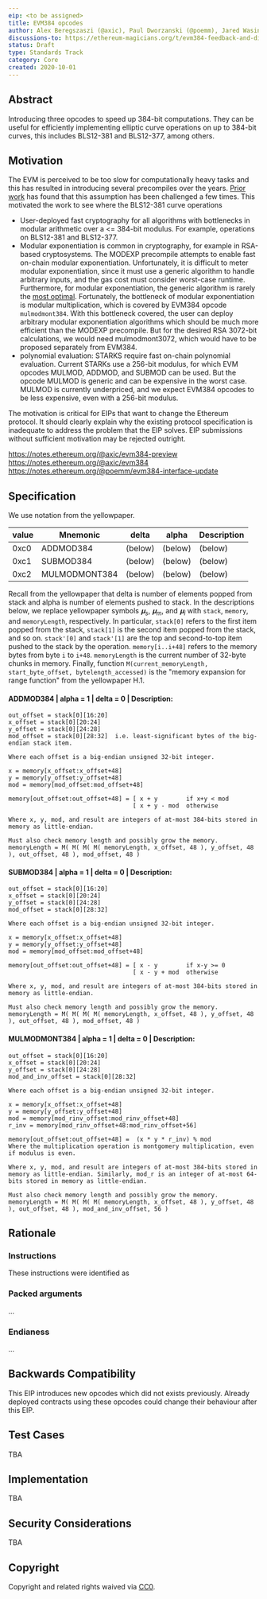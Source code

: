```yaml
---
eip: <to be assigned>
title: EVM384 opcodes
author: Alex Beregszaszi (@axic), Paul Dworzanski (@poemm), Jared Wasinger (@jwasinger), Casey Detrio (@cdetrio)
discussions-to: https://ethereum-magicians.org/t/evm384-feedback-and-discussion/4533
status: Draft
type: Standards Track
category: Core
created: 2020-10-01
---
```


## Abstract

Introducing three opcodes to speed up 384-bit computations. They can be useful for efficiently implementing elliptic curve operations
on up to 384-bit curves, this includes BLS12-381 and BLS12-377, among others.

## Motivation

The EVM is perceived to be too slow for computationally heavy tasks and this has resulted in introducing several precompiles over the years.
[Prior work](https://notes.ethereum.org/@axic/evm384#History-of-precompiles) has found that this assumption has been challenged a few times.
This motivated the work to see where the BLS12-381 curve operations

 - User-deployed fast cryptography for all algorithms with bottlenecks in modular arithmetic over a <= 384-bit modulus. For example, operations on BLS12-381 and BLS12-377.
 - Modular exponentiation is common in cryptography, for example in RSA-based cryptosystems. The MODEXP precompile attempts to enable fast on-chain modular exponentiation. Unfortunately, it is difficult to meter modular exponentiation, since it must use a generic algorithm to handle arbitrary inputs, and the gas cost must consider worst-case runtime. Furthermore, for modular exponentiation, the generic algorithm is rarely the [most optimal](https://en.wikipedia.org/wiki/Modular_exponentiation#Minimum_multiplications). Fortunately, the bottleneck of modular exponentiation is modular multiplication, which is covered by EVM384 opcode `mulmodmont384`. With this bottleneck covered, the user can deploy arbitrary modular exponentiation algorithms which should be much more efficient than the MODEXP precompile. But for the desired RSA 3072-bit calculations, we would need mulmodmont3072, which would have to be proposed separately from EVM384.
 - polynomial evaluation: STARKS require fast on-chain polynomial evaluation. Current STARKs use a 256-bit modulus, for which EVM opcodes MULMOD, ADDMOD, and SUBMOD can be used. But the opcode MULMOD is generic and can be expensive in the worst case. MULMOD is currently underpriced, and we expect EVM384 opcodes to be less expensive, even with a 256-bit modulus.


The motivation is critical for EIPs that want to change the Ethereum protocol. It should clearly explain why the existing protocol specification is inadequate to address the problem that the EIP solves. EIP submissions without sufficient motivation may be rejected outright.

https://notes.ethereum.org/@axic/evm384-preview
https://notes.ethereum.org/@axic/evm384
https://notes.ethereum.org/@poemm/evm384-interface-update

## Specification

We use notation from the yellowpaper.

| value    | Mnemonic      | delta   | alpha   | Description|
| -------- | --------      | ---     | ---     | ---        |
| 0xc0     | ADDMOD384     | (below) | (below) | (below)    |
| 0xc1     | SUBMOD384     | (below) | (below) | (below)    |
| 0xc2     | MULMODMONT384 | (below) | (below) | (below)    |

Recall from the yellowpaper that delta is number of elements popped from stack and alpha is number of elements pushed to stack. In the descriptions below, we replace yellowpaper symbols $𝛍_s$, $𝛍_m$, and $𝛍_i$ with `stack`, `memory`, and `memoryLength`, respectively. In particular, `stack[0]` refers to the first item popped from the stack, `stack[1]` is the second item popped from the stack, and so on. `stack'[0]` and `stack'[1]` are the top and second-to-top item pushed to the stack by the operation. `memory[i..i+48]` refers to the memory bytes from byte `i` to `i+48`. `memoryLength` is the current number of 32-byte chunks in memory. Finally, function `M(current_memoryLength, start_byte_offset, bytelength_accessed)` is the "memory expansion for range function" from the yellowpaper H.1. 

#### ADDMOD384 | alpha = 1 | delta = 0 | Description:
```
out_offset = stack[0][16:20]
x_offset = stack[0][20:24]
y_offset = stack[0][24:28]
mod_offset = stack[0][28:32]  i.e. least-significant bytes of the big-endian stack item.

Where each offset is a big-endian unsigned 32-bit integer.

x = memory[x_offset:x_offset+48]
y = memory[y_offset:y_offset+48]
mod = memory[mod_offset:mod_offset+48]

memory[out_offset:out_offset+48] = [ x + y        if x+y < mod
                                   [ x + y - mod  otherwise

Where x, y, mod, and result are integers of at-most 384-bits stored in memory as little-endian.

Must also check memory length and possibly grow the memory.
memoryLength = M( M( M( M( memoryLength, x_offset, 48 ), y_offset, 48 ), out_offset, 48 ), mod_offset, 48 )
```

#### SUBMOD384 | alpha = 1 | delta = 0 | Description:
```
out_offset = stack[0][16:20]
x_offset = stack[0][20:24]
y_offset = stack[0][24:28]
mod_offset = stack[0][28:32]

Where each offset is a big-endian unsigned 32-bit integer.

x = memory[x_offset:x_offset+48]
y = memory[y_offset:y_offset+48]
mod = memory[mod_offset:mod_offset+48]

memory[out_offset:out_offset+48] = [ x - y        if x-y >= 0
                                   [ x - y + mod  otherwise

Where x, y, mod, and result are integers of at-most 384-bits stored in memory as little-endian.

Must also check memory length and possibly grow the memory.
memoryLength = M( M( M( M( memoryLength, x_offset, 48 ), y_offset, 48 ), out_offset, 48 ), mod_offset, 48 )
```

#### MULMODMONT384 | alpha = 1 | delta = 0 | Description:
```
out_offset = stack[0][16:20]
x_offset = stack[0][20:24]
y_offset = stack[0][24:28]
mod_and_inv_offset = stack[0][28:32]

Where each offset is a big-endian unsigned 32-bit integer.

x = memory[x_offset:x_offset+48]
y = memory[y_offset:y_offset+48]
mod = memory[mod_rinv_offset:mod_rinv_offset+48]
r_inv = memory[mod_rinv_offset+48:mod_rinv_offset+56]

memory[out_offset:out_offset+48] =  (x * y * r_inv) % mod
Where the multiplication operation is montgomery multiplication, even if modulus is even.

Where x, y, mod, and result are integers of at-most 384-bits stored in memory as little-endian. Similarly, mod_r is an integer of at-most 64-bits stored in memory as little-endian.

Must also check memory length and possibly grow the memory.
memoryLength = M( M( M( M( memoryLength, x_offset, 48 ), y_offset, 48 ), out_offset, 48 ), mod_and_inv_offset, 56 )
```

## Rationale

### Instructions

These instructions were identified as 

### Packed arguments

...

### Endianess

...

## Backwards Compatibility

This EIP introduces new opcodes which did not exists previously. Already deployed contracts using these opcodes could change their behaviour after this EIP.

## Test Cases

TBA

## Implementation

TBA

## Security Considerations

TBA

## Copyright

Copyright and related rights waived via [CC0](https://creativecommons.org/publicdomain/zero/1.0/).
